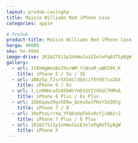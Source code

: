 ```yaml
---
layout: produk-casinghp
title: Maisie Williams Red iPhone Case
categories: apple

# Produk
product-title: Maisie Williams Red iPhone Case
harga: 90000
sku: hn-4504
image-drive: 1R1bI7S11p1nhWuCwiE2eloPqAUTSyBgW
gallery:
  - url: 1YAhNgWoUAz29urWM_YiWseM_wBK59X_K
    title: iPhone 5 / 5s / SE
  - url: 1BNz5p_TJsrSXSkCldbSczfEtH57ioZk4
    title: iPhone 6 / 6s
  - url: 1_Ln8NHcaZn8kbWYYmEGSV1YXkUC7HMoA
    title: iPhone 6 Plus / 6s Plus
  - url: 1QbKqaw39gxXD9w_QzeuXwlPHsYSXZ0Cg
    title: iPhone 7 / 8
  - url: 1HoPtxLrrXq_YFQ6xDpFbGvRvfjiW02rZ
    title: iPhone 7 Plus / 8 Plus
  - url: 1R1bI7S11p1nhWuCwiE2eloPqAUTSyBgW
    title: iPhone X
---
```

